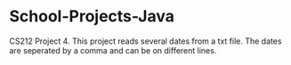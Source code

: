 # School-Projects-Java
CS212 Project 4. This project reads several dates from a txt file. The dates are seperated by a comma and can be on different lines.
